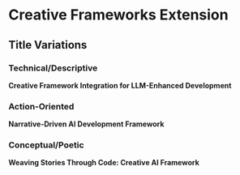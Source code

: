 # Creative Frameworks Extension

## Title Variations

### Technical/Descriptive
**Creative Framework Integration for LLM-Enhanced Development**

### Action-Oriented  
**Narrative-Driven AI Development Framework**

### Conceptual/Poetic
**Weaving Stories Through Code: Creative AI Framework**